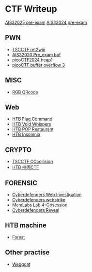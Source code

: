 CTF Writeup
===
[AIS32025 pre-exam](https://hackmd.io/@singhui/BydN_t1Glx)
[AIS32024 pre-exam](https://alert-city-013.notion.site/AIS3_2024-8c4a002811af4a7292dca5e5909c2a4c?source=copy_link)

PWN
---

- [TSCCTF ret2win](https://alert-city-013.notion.site/PWN-ret2win-f6d37833fa9742c3bb12b3af8f0a766c?pvs=4)
- [AIS32020 Pre_exam bof](https://alert-city-013.notion.site/bof-a11d95bfe0674580966b64b39db6b91d?pvs=4)
- [picoCTF2024 heap1](https://alert-city-013.notion.site/PWN-heap-1-c034e76acfd54d1e9e5d4284fbc76fe7?pvs=4)
- [picoCTF buffer overflow 3](https://alert-city-013.notion.site/buffer-overflow-3-43f8cc05ad3b4cc88287de1e4d8e20e7?pvs=4)

MISC
---
- [RGB QRcode](https://alert-city-013.notion.site/RGB-QRcode-4bdb83c6c1564c61955c495143b9bd8e?pvs=4)

Web
---
- [HTB Flag Command](https://hackmd.io/KKVDAYa9Te-So7jRDwEG-g?both#Flag-Command)
- [HTB Void Whispers](https://hackmd.io/KKVDAYa9Te-So7jRDwEG-g?both#Void-Whispers)
- [HTB POP Restaurant](https://hackmd.io/KKVDAYa9Te-So7jRDwEG-g?both#POP-Restaurant)
- [HTB Insomnia](https://hackmd.io/@singhui/HyvP3lc-kl)

CRYPTO
---

- [TSCCTF CCcollision](https://alert-city-013.notion.site/Crypto-CCcollision-8b10c29e97b343b7bbe3748509b7ef28?pvs=4)
- [HTB 校園CTF](https://alert-city-013.notion.site/crypto-a7d7c22286ff4a48b2969cb3e1192fb1?pvs=4)

FORENSIC
---
- [Cyberdefenders Web Investigation](https://alert-city-013.notion.site/Web-Investigation-ac00593ad4c244818e062681db865af8?pvs=4)
- [Cyberdefenders webstrike](https://alert-city-013.notion.site/webstrike-099f970061ee4246ab3a30d5a92de389?pvs=4)
- [MemLabs Lab 4-Obsession](https://hackmd.io/@singhui/BJmOfDUSkl)
- [Cyberdefenders Reveal](https://hackmd.io/@singhui/BJ3wLBhnC)

HTB machine
---
- [Forest](https://hackmd.io/@singhui/SyC_DpUV1l)

Other practise
---
- [Webgoat](https://alert-city-013.notion.site/Webgoat-11b9f6124cee47e5ba52a95b1c1fa652?pvs=4)
